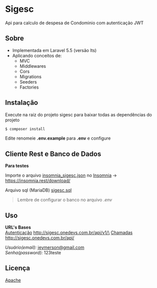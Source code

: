 # Sigesc

Api para calculo de despesa de Condominio com autenticação JWT

## Sobre

- Implementada em Laravel 5.5 (versão lts) 
- Aplicando conceitos de:
   - MVC
   - Middlewares
   - Cors
   - Migrations
   - Seeders
   - Factories

## Instalação

Execute na raiz do projeto sigesc para baixar todas as dependências do projeto


```sh
$ composer install
```

Edite renomeie **.env.example** para **.env** e configure

## Cliente Rest e Banco de Dados

**Para testes**

Importe o arquivo [insomnia_sigesc.json](https://github.com/JonesBH/sigesc/blob/master/insomnia_sigesc.json) no [Insomnia](https://insomnia.rest/download/) -> https://insomnia.rest/download/

Arquivo sql (MariaDB) [sigesc.sql](https://github.com/JonesBH/sigesc/blob/master/sigesc.sql)

> Lembre de configurar o banco no arquivo *.env*

## Uso

**URL's Bases** \
[Autenticação](http://sigesc.onedevs.com.br/api/v1/) http://sigesc.onedevs.com.br/api/v1/\
[Chamadas](http://sigesc.onedevs.com.br/api/)  http://sigesc.onedevs.com.br/api/

*Usuário(email):* jeymerson@gmail.com\
*Senha(password):* 123teste 


## Licença
[Apache](http://escolhaumalicenca.com.br/licencas/apache/)
